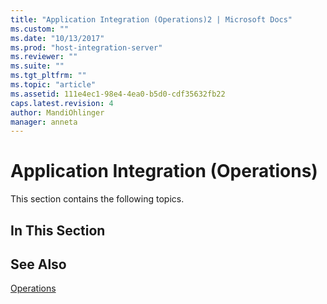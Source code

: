 ```yaml
---
title: "Application Integration (Operations)2 | Microsoft Docs"
ms.custom: ""
ms.date: "10/13/2017"
ms.prod: "host-integration-server"
ms.reviewer: ""
ms.suite: ""
ms.tgt_pltfrm: ""
ms.topic: "article"
ms.assetid: 111e4ec1-98e4-4ea0-b5d0-cdf35632fb22
caps.latest.revision: 4
author: MandiOhlinger
manager: anneta
---
```

# Application Integration (Operations)
This section contains the following topics.  
  
## In This Section  
  
## See Also  
 [Operations](../core/operations.md)